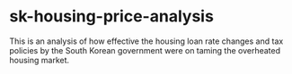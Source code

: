 # sk-housing-price-analysis
This is an analysis of how effective the housing loan rate changes and tax policies by the South Korean government were on taming the overheated housing market.
